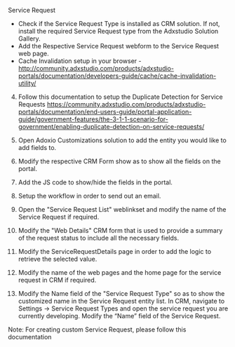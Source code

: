 Service Request
* Check if the Service Request Type is installed as CRM solution. If not, install the required Service Request type from the Adxstudio Solution Gallery.
* Add the Respective Service Request webform to the Service Request web page.
* Cache Invalidation setup in your browser - http://community.adxstudio.com/products/adxstudio-portals/documentation/developers-guide/cache/cache-invalidation-utility/

4.	Follow this documentation to setup the Duplicate Detection for Service Requests https://community.adxstudio.com/products/adxstudio-portals/documentation/end-users-guide/portal-application-guide/government-features/the-3-1-1-scenario-for-government/enabling-duplicate-detection-on-service-requests/

5.	Open Adoxio Customizations solution to add the entity you would like to add fields to.

6.	Modify the respective CRM Form show as to show all the fields on the portal.

7.	Add the JS code to show/hide the fields in the portal.

8.	Setup the workflow in order to send out an email.

9.	Open the "Service Request List" weblinkset and modify the name of the Service Request if required.

10.	Modify the "Web Details" CRM form that is used to provide a summary of the request status to include all the necessary fields.

11.	Modify the ServiceRequestDetails page in order to add the logic to retrieve the selected value.

12.	Modify the name of the web pages and the home page for the service request in CRM if required.

13.	Modify the Name field of the "Service Request Type" so as to show the customized name in the Service Request entity list. In CRM, navigate to Settings -> Service Request Types and open the service request you are currently developing. Modify the “Name” field of the Service Request.

Note: For creating custom Service Request, please follow this documentation

